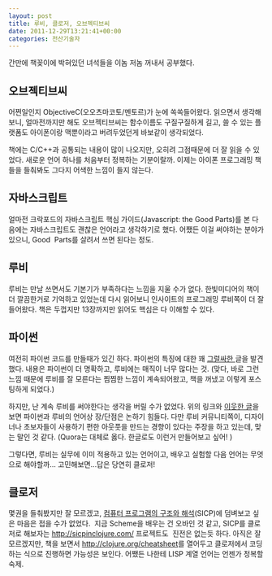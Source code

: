 ```yaml
---
layout: post
title: 루비, 클로저, 오브젝티브씨
date: 2011-12-29T13:21:41+00:00
categories: 전산기술자
---
```

간만에 책꽂이에 박혀있던 녀석들을 이놈 저놈 꺼내서 공부했다.

<h2>오브젝티브씨</h2>

어쩐일인지 ObjectiveC(오오츠마코토/멘토르)가 눈에 쏙쏙들어왔다. 읽으면서 생각해보니, 얼마전까지만 해도 오브젝티브씨는 함수이름도 구질구질하게 길고, 쓸 수 있는 플랫폼도 아이폰이랑 맥뿐이라고 버려두었던게 바보같이 생각되었다.

책에는 C/C++과 공통되는 내용이 많이 나오지만, 오히려 그점때문에 더 잘 읽을 수 있었다. 새로운 언어 하나를 처음부터 정복하는 기분이랄까. 이제는 아이폰 프로그래밍 책들을 들춰봐도 그다지 어색한 느낌이 들지 않는다.

<h2>자바스크립트</h2>

얼마전 크락포드의 자바스크립트 핵심 가이드(Javascript: the Good Parts)를 본 다음에는 자바스크립트도 괜찮은 언어라고 생각하기로 했다. 어쨌든 이걸 써야하는 분야가 있으니, Good  Parts를 살려서 쓰면 된다는 정도.

<h2>루비</h2>

루비는 만날 쓰면서도 기본기가 부족하다는 느낌을 지울 수가 없다. 한빛미디어의 책이 더 깔끔한거로 기억하고 있었는데 다시 읽어보니 인사이트의 프로그래밍 루비쪽이 더 잘들어왔다. 책은 두껍지만 13장까지만 읽어도 핵심은 다 이해할 수 있다.

<h2>파이썬</h2>

여전히 파이썬 코드를 만들때가 있긴 하다. 파이썬의 특징에 대한 꽤 <a href="http://www.quora.com/What-are-the-advantages-of-Python-over-Ruby/answer/Eunji-Choi" target="_blank" rel="noopener">그럴싸한 </a>글을 발견했다. 내용은 파이썬이 더 명확하고, 루비에는 매직이 너무 많다는 것. (맞다, 바로 그런 느낌 때문에 루비를 잘 모른다는 찜찜한 느낌이 계속되어왔고, 책을 꺼냈고 이렇게 포스팅하게 되었다.)

하지만, 난 계속 루비를 써야한다는 생각을 버릴 수가 없었다. 위의 링크와 <a href="http://www.quora.com/What-are-the-advantages-of-Python-over-Ruby/answer/Robert-Cezar-Matei" target="_blank" rel="noopener">이웃한 글</a>을 보면 파이썬과 루비의 언어상 장/단점은 논하기 힘들다. 다만 루비 커뮤니티쪽이, 디자이너나 초보자들이 사용하기 편한 아웃풋을 만드는 경향이 있다는 주장을 하고 있는데, 맞는 말인 것 같다. (Quora는 대체로 옳다. 한글로도 이런거 만들어보고 싶어! )

그렇다면, 루비는 실무에 이미 적용하고 있는 언어이고, 배우고 실험할 다음 언어는 무엇으로 해야할까... 고민해보면...답은 당연히 클로저!

<h2>클로저</h2>

몇권을 들춰봤지만 잘 모르겠고, <a href="http://www.aladin.co.kr/shop/wproduct.aspx?ISBN=8991268498&amp;ttbkey=ttbjinto1216002&amp;COPYPaper=1" target="_blank" rel="noopener">컴퓨터 프로그램의 구조와 해석</a>(SICP)에 덤벼보고 싶은 마음은 접을 수가 없었다.  지금 Scheme을 배우는 건 오바인 것 같고, SICP를 클로저로 해보자는 http://sicpinclojure.com/ 프로젝트도  진전은 없는듯 하다. 아직은 잘 모르겠지만, 책을 보면서 <a href="http://clojure.org/cheatsheet" target="_blank" rel="noopener">http://clojure.org/cheatsheet</a>를 열어두고 클로저에서 코딩하는 식으로 진행하면 가능성은 보인다. 어쨌든 나한테 LISP 계열 언어는 언젠가 정복할 숙제.
